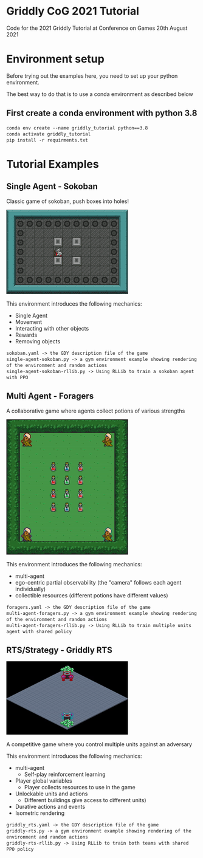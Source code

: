 # Griddly CoG 2021 Tutorial
Code for the 2021 Griddly Tutorial at Conference on Games 20th August 2021

# Environment setup

Before trying out the examples here, you need to set up your python environment.

The best way to do that is to use a conda environment as described below

## First create a conda environment with python 3.8

```
conda env create --name griddly_tutorial python==3.8
conda activate griddly_tutorial
pip install -r requirments.txt
```


# Tutorial Examples

## Single Agent - Sokoban

Classic game of sokoban, push boxes into holes!

![Griddly RTS](images/sokoban.gif)

This environment introduces the following mechanics:
* Single Agent
* Movement 
* Interacting with other objects
* Rewards
* Removing objects

```
sokoban.yaml -> the GDY description file of the game
single-agent-sokoban.py -> a gym environment example showing rendering of the environment and random actions
single-agent-sokoban-rllib.py -> Using RLLib to train a sokoban agent with PPO
```

## Multi Agent - Foragers

A collaborative game where agents collect potions of various strengths

![Griddly RTS](images/foragers.gif)

This environment introduces the following mechanics:
* multi-agent 
* ego-centric partial observability (the "camera" follows each agent individually)
* collectible resources (different potions have different values)

```
foragers.yaml -> the GDY description file of the game
multi-agent-foragers.py -> a gym environment example showing rendering of the environment and random actions
multi-agent-foragers-rllib.py -> Using RLLib to train multiple units agent with shared policy
```

## RTS/Strategy - Griddly RTS


![Griddly RTS](images/griddlyrts.gif)

A competitive game where you control multiple units against an adversary

This environment introduces the following mechanics:
* multi-agent
  * Self-play reinforcement learning 
* Player global variables
  * Player collects resources to use in the game
* Unlockable units and actions 
  * Different buildings give access to different units)
* Durative actions and events
* Isometric rendering

```
griddly_rts.yaml -> the GDY description file of the game
griddly-rts.py -> a gym environment example showing rendering of the environment and random actions
griddly-rts-rllib.py -> Using RLLib to train both teams with shared PPO policy
```